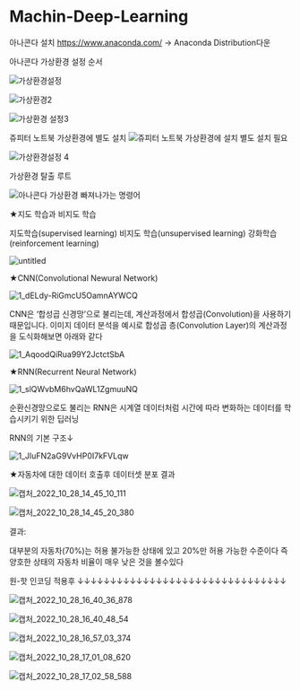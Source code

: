 # Machin-Deep-Learning
아나콘다 설치 
https://www.anaconda.com/ -> Anaconda Distribution다운

아나콘다 가상환경 설정 순서

![가상환경설정](https://user-images.githubusercontent.com/110071838/198503070-e1553967-d30f-4c67-9204-c388d1144d11.png)


![가상환경2](https://user-images.githubusercontent.com/110071838/198502955-e7b9da53-37ec-4609-897b-b8e04c9f93f0.png)


![가상환경 설정3](https://user-images.githubusercontent.com/110071838/198502964-2c96e91f-95d1-410a-9863-87ef025797d7.png)

쥬피터 노트북 가상환경에 별도 설치
![쥬피터 노트북 가상환경에 설치 별도 설치 필요](https://user-images.githubusercontent.com/110071838/198502982-8e092512-48e9-4001-aa65-c1cabd7eaa3f.png)


![가상환경설정 4](https://user-images.githubusercontent.com/110071838/198503790-7440282f-7788-4231-817d-2dcdea1d6a4f.png)





가상환경 탈출 루트

![아나콘다 가상환경 빠져나가는 명령어](https://user-images.githubusercontent.com/110071838/198503812-cb81857b-e5af-448a-b6c3-41845d2877bb.png)







★지도 학습과 비지도 학습





지도학습(supervised learning)   비지도 학습(unsupervised learning)   강화학습(reinforcement learning)
    


![untitled](https://user-images.githubusercontent.com/110071838/198443765-314b5e8d-6f84-407b-8188-13053c5bb470.png)



★CNN(Convolutional Newural Network)


![1_dELdy-RiGmcU5OamnAYWCQ](https://user-images.githubusercontent.com/110071838/198449542-db28b4f8-d2e0-4e3b-af08-5fa67b611c9b.png)


CNN은 ‘합성곱 신경망’으로 불리는데, 계산과정에서 합성곱(Convolution)을 사용하기 때문입니다. 이미지 데이터 분석을 예시로 합성곱 층(Convolution Layer)의 계산과정을 도식화해보면 아래와 같다

![1_AqoodQiRua99Y2JctctSbA](https://user-images.githubusercontent.com/110071838/198456148-1764b695-c6a7-4445-885d-dbb4c5fff0c7.png)



★RNN(Recurrent Neural Network)

![1_slQWvbM6hvQaWL1ZgmuuNQ](https://user-images.githubusercontent.com/110071838/198456973-9e040dbb-7293-42f6-9024-7d93306b4d3e.png)


순환신경망으로도 불리는 RNN은 시계열 데이터처럼 시간에 따라 변화하는 데이터를 학습시키기 위한 딥러닝

RNN의 기본 구조↓

![1_JluFN2aG9VvHP0I7kFVLqw](https://user-images.githubusercontent.com/110071838/198457348-de4fd0cc-621b-484a-a851-f34a4bdbc0c7.png)





★자동차에 대한 데이터 호출후 데이터셋 분포 결과

![캡처_2022_10_28_14_45_10_111](https://user-images.githubusercontent.com/110071838/198512260-72830c2b-62f1-44f6-bdce-39ebfc75c717.png)

![캡처_2022_10_28_14_45_20_380](https://user-images.githubusercontent.com/110071838/198512269-855c031c-3dd3-4928-bc0b-bfc21fb56cef.png)

결과:

대부분의 자동차(70%)는 허용 불가능한 상태에 있고 20%만 허용 가능한 수준이다
즉 양호한 상태의 자동차 비율이 매우 낮은 것을 볼수있다


원-핫 인코딩 적용후 ↓↓↓↓↓↓↓↓↓↓↓↓↓↓↓↓↓↓↓↓↓↓↓↓↓↓↓↓↓↓↓↓

![캡처_2022_10_28_16_40_36_878](https://user-images.githubusercontent.com/110071838/198531870-534d3af0-412e-4b07-863a-d97cd424e86d.png)


![캡처_2022_10_28_16_40_48_54](https://user-images.githubusercontent.com/110071838/198531887-5d3804bc-877e-4238-ae82-299c5975adf2.png)


![캡처_2022_10_28_16_57_03_374](https://user-images.githubusercontent.com/110071838/198535162-febf4d00-1684-4547-a74e-e36d2fcaed8e.png)

![캡처_2022_10_28_17_01_08_620](https://user-images.githubusercontent.com/110071838/198536105-d45269c3-beb5-4e06-9d01-eb634e23d8cc.png)

![캡처_2022_10_28_17_02_58_588](https://user-images.githubusercontent.com/110071838/198536386-4acd9497-b563-4436-bb41-573bab6639dc.png)




